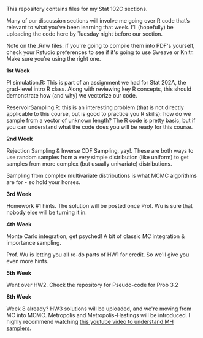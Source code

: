 This repository contains files for my Stat 102C sections.

Many of our discussion sections will involve me going over R code that’s relevant to what you’ve been learning that week. I’ll (hopefully) be uploading the code here by Tuesday night before our section.

Note on the .Rnw files: if you're going to compile them into PDF's yourself, check your Rstudio preferences to see if it's going to use Sweave or Knitr. Make sure you're using the right one.

**1st Week**

PI simulation.R: This is part of an assignment we had for Stat 202A, the grad-level intro R class. Along with reviewing key R concepts, this should demonstrate how (and why) we vectorize our code.

ReservoirSampling.R: this is an interesting problem (that is not directly applicable to this course, but is good to practice you R skills): how do we sample from a vector of unknown length? The R code is pretty basic, but if you can understand what the code does you will be ready for this course.

**2nd Week**

Rejection Sampling & Inverse CDF Sampling, yay!. These are both ways to use random samples from a very simple distribution (like uniform) to get samples from more complex (but usually univariate) distributions. 

Sampling from complex multivariate distributions is what MCMC algorithms are for - so hold your horses.

**3rd Week**

Homework #1 hints. The solution will be posted once Prof. Wu is sure that nobody else will be turning it in.

**4th Week**

Monte Carlo integration, get psyched! A bit of classic MC integration & importance sampling.

Prof. Wu is letting you all re-do parts of HW1 for credit. So we'll give you even more hints.

**5th Week**

Went over HW2. Check the repository for Pseudo-code for Prob 3.2

**8th Week**

Week 8 already? HW3 solutions will be uploaded, and we're moving from MC into MCMC. Metropolis and Metropolis-Hastings will be introduced. I highly recommend watching [this youtube video to understand MH samplers](https://www.youtube.com/watch?v=h1NOS_wxgGg).
